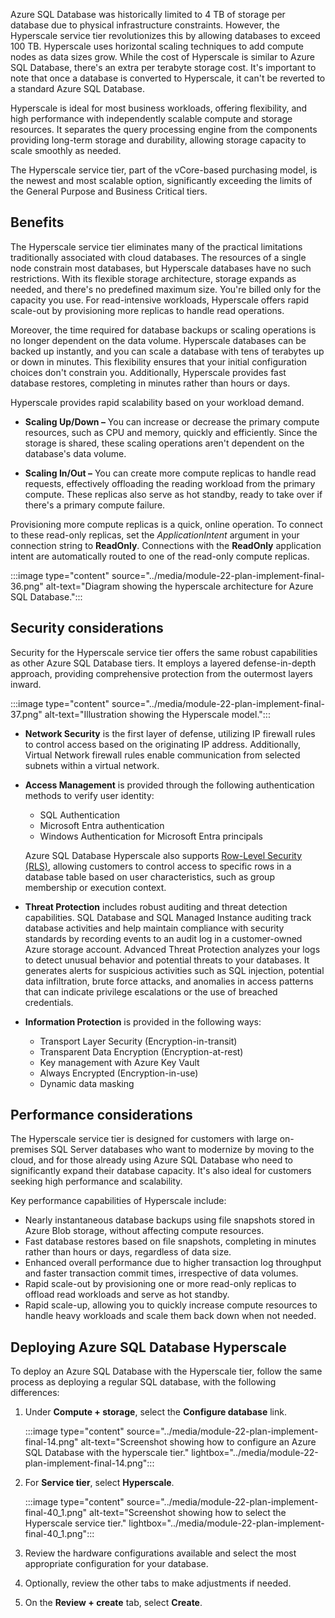 
Azure SQL Database was historically limited to 4 TB of storage per database due to physical infrastructure constraints. However, the Hyperscale service tier revolutionizes this by allowing databases to exceed 100 TB. Hyperscale uses horizontal scaling techniques to add compute nodes as data sizes grow. While the cost of Hyperscale is similar to Azure SQL Database, there's an extra per terabyte storage cost. It's important to note that once a database is converted to Hyperscale, it can't be reverted to a standard Azure SQL Database.

Hyperscale is ideal for most business workloads, offering flexibility, and high performance with independently scalable compute and storage resources. It separates the query processing engine from the components providing long-term storage and durability, allowing storage capacity to scale smoothly as needed.

The Hyperscale service tier, part of the vCore-based purchasing model, is the newest and most scalable option, significantly exceeding the limits of the General Purpose and Business Critical tiers.

## Benefits

The Hyperscale service tier eliminates many of the practical limitations traditionally associated with cloud databases. The resources of a single node constrain most databases, but Hyperscale databases have no such restrictions. With its flexible storage architecture, storage expands as needed, and there's no predefined maximum size. You're billed only for the capacity you use. For read-intensive workloads, Hyperscale offers rapid scale-out by provisioning more replicas to handle read operations.

Moreover, the time required for database backups or scaling operations is no longer dependent on the data volume. Hyperscale databases can be backed up instantly, and you can scale a database with tens of terabytes up or down in minutes. This flexibility ensures that your initial configuration choices don't constrain you. Additionally, Hyperscale provides fast database restores, completing in minutes rather than hours or days.

Hyperscale provides rapid scalability based on your workload demand.

- **Scaling Up/Down –** You can increase or decrease the primary compute resources, such as CPU and memory, quickly and efficiently. Since the storage is shared, these scaling operations aren't dependent on the database's data volume.

- **Scaling In/Out –** You can create more compute replicas to handle read requests, effectively offloading the reading workload from the primary compute. These replicas also serve as hot standby, ready to take over if there's a primary compute failure.

Provisioning more compute replicas is a quick, online operation. To connect to these read-only replicas, set the *ApplicationIntent* argument in your connection string to **ReadOnly**. Connections with the **ReadOnly** application intent are automatically routed to one of the read-only compute replicas.

:::image type="content" source="../media/module-22-plan-implement-final-36.png" alt-text="Diagram showing the hyperscale architecture for Azure SQL Database.":::

## Security considerations

Security for the Hyperscale service tier offers the same robust capabilities as other Azure SQL Database tiers. It employs a layered defense-in-depth approach, providing comprehensive protection from the outermost layers inward.

:::image type="content" source="../media/module-22-plan-implement-final-37.png" alt-text="Illustration showing the Hyperscale model.":::

- **Network Security** is the first layer of defense, utilizing IP firewall rules to control access based on the originating IP address. Additionally, Virtual Network firewall rules enable communication from selected subnets within a virtual network.

- **Access Management** is provided through the following authentication methods to verify user identity:
    - SQL Authentication
    - Microsoft Entra authentication
    - Windows Authentication for Microsoft Entra principals

    Azure SQL Database Hyperscale also supports [Row-Level Security (RLS)](/sql/relational-databases/security/row-level-security?azure-portal=true), allowing customers to control access to specific rows in a database table based on user characteristics, such as group membership or execution context.

- **Threat Protection** includes robust auditing and threat detection capabilities. SQL Database and SQL Managed Instance auditing track database activities and help maintain compliance with security standards by recording events to an audit log in a customer-owned Azure storage account. Advanced Threat Protection analyzes your logs to detect unusual behavior and potential threats to your databases. It generates alerts for suspicious activities such as SQL injection, potential data infiltration, brute force attacks, and anomalies in access patterns that can indicate privilege escalations or the use of breached credentials.

- **Information Protection** is provided in the following ways:
    - Transport Layer Security (Encryption-in-transit)
    - Transparent Data Encryption (Encryption-at-rest)
    - Key management with Azure Key Vault
    - Always Encrypted (Encryption-in-use)
    - Dynamic data masking

## Performance considerations

The Hyperscale service tier is designed for customers with large on-premises SQL Server databases who want to modernize by moving to the cloud, and for those already using Azure SQL Database who need to significantly expand their database capacity. It's also ideal for customers seeking high performance and scalability.

Key performance capabilities of Hyperscale include:

- Nearly instantaneous database backups using file snapshots stored in Azure Blob storage, without affecting compute resources.
- Fast database restores based on file snapshots, completing in minutes rather than hours or days, regardless of data size.
- Enhanced overall performance due to higher transaction log throughput and faster transaction commit times, irrespective of data volumes.
- Rapid scale-out by provisioning one or more read-only replicas to offload read workloads and serve as hot standby.
- Rapid scale-up, allowing you to quickly increase compute resources to handle heavy workloads and scale them back down when not needed.

## Deploying Azure SQL Database Hyperscale

To deploy an Azure SQL Database with the Hyperscale tier, follow the same process as deploying a regular SQL database, with the following differences:

1. Under **Compute + storage**, select the **Configure database** link.

    :::image type="content" source="../media/module-22-plan-implement-final-14.png" alt-text="Screenshot showing how to configure an Azure SQL Database with the hyperscale tier." lightbox="../media/module-22-plan-implement-final-14.png":::
    
1. For **Service tier**, select **Hyperscale**.

    :::image type="content" source="../media/module-22-plan-implement-final-40_1.png" alt-text="Screenshot showing how to select the Hyperscale service tier." lightbox="../media/module-22-plan-implement-final-40_1.png":::

1. Review the hardware configurations available and select the most appropriate configuration for your database. 

1. Optionally, review the other tabs to make adjustments if needed.

1. On the **Review + create** tab, select **Create**.
